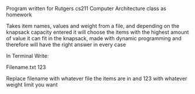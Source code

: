 Program written for Rutgers cs211 Computer Architecture class as homework

Takes item names, values and weight from a file, and depending on the knapsack capacity entered it will choose the items with the highest amount of value it can fit in the knapsack, made with dynamic programming and therefore will have the right answer in every case

In Terminal Write:

Filename.txt 123

Replace filename with whatever file the items are in and 123 with whatever weight limit you want

